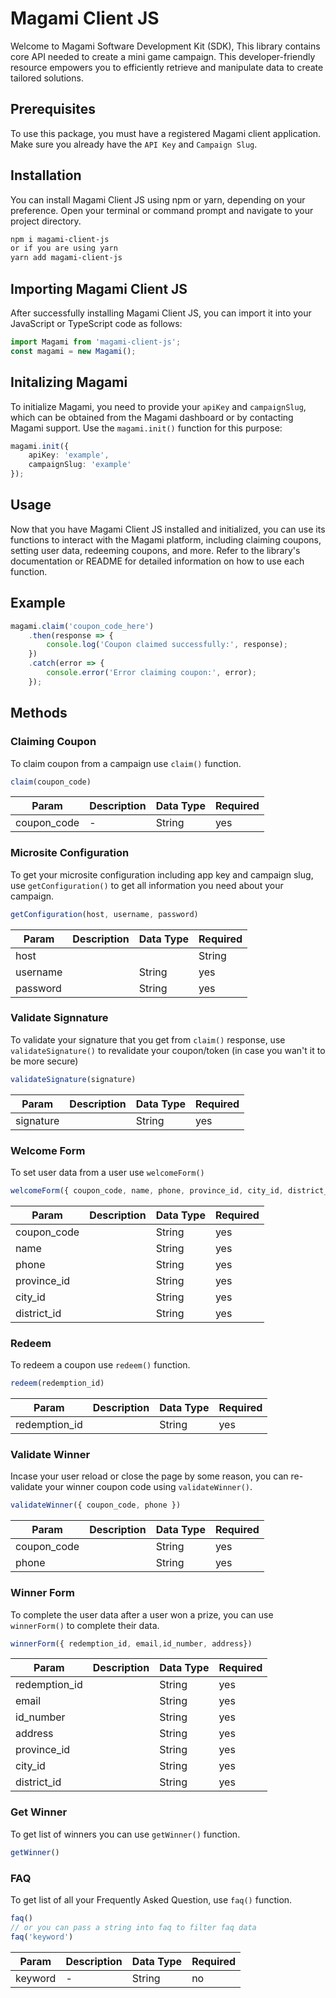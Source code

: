 # Magami Client JS 
Welcome to Magami Software Development Kit (SDK), This library contains core API needed to create a mini game campaign. This developer-friendly resource empowers you to efficiently retrieve and manipulate data to create tailored solutions.
## Prerequisites
To use this package, you must have a registered Magami client application. Make sure you already have the `API Key` and `Campaign Slug`.
## Installation
You can install Magami Client JS using npm or yarn, depending on your preference. Open your terminal or command prompt and navigate to your project directory.

```bash
npm i magami-client-js
or if you are using yarn
yarn add magami-client-js
```
## Importing Magami Client JS
After successfully installing Magami Client JS, you can import it into your JavaScript or TypeScript code as follows:
```ts
import Magami from 'magami-client-js';
const magami = new Magami();
```
## Initalizing Magami 
To initialize Magami, you need to provide your `apiKey` and `campaignSlug`, which can be obtained from the Magami dashboard or by contacting Magami support. Use the `magami.init()` function for this purpose:
```ts
magami.init({
    apiKey: 'example',
    campaignSlug: 'example'
});
```
## Usage
Now that you have Magami Client JS installed and initialized, you can use its functions to interact with the Magami platform, including claiming coupons, setting user data, redeeming coupons, and more. Refer to the library's documentation or README for detailed information on how to use each function.
## Example
```ts
magami.claim('coupon_code_here')
    .then(response => {
        console.log('Coupon claimed successfully:', response);
    })
    .catch(error => {
        console.error('Error claiming coupon:', error);
    });
```
## Methods
### Claiming Coupon
To claim coupon from a campaign use `claim()` function.
```ts
claim(coupon_code)
```
| Param       | Description  | Data Type  | Required  |
|-------------|--------------|------------|-----------|
| coupon_code | -            | String     | yes       |

### Microsite Configuration
To get your microsite configuration including app key and campaign slug, use `getConfiguration()` to get all information you need about your campaign.
```ts
getConfiguration(host, username, password) 
```
| Param        | Description | Data Type | Required |
|--------------|-------------|-----------|----------|
| host|        |             | String    | yes      |
| username     |             | String    | yes      |
| password     |             | String    | yes      |

### Validate Signnature
To validate your signature that you get from `claim()` response, use `validateSignature()` to revalidate your coupon/token (in case you wan't it to be more secure)
```ts
validateSignature(signature) 
```
| Param        | Description | Data Type | Required |
|--------------|-------------|-----------|----------|
| signature    |             | String    | yes      |

### Welcome Form
To set user data from a user use `welcomeForm()`
```ts
welcomeForm({ coupon_code, name, phone, province_id, city_id, district_id })
```
| Param        | Description | Data Type | Required |
|--------------|-------------|-----------|----------|
| coupon_code  |             | String    | yes      |
| name         |             | String    | yes      |
| phone        |             | String    | yes      |
| province_id  |             | String    | yes      |
| city_id      |             | String    | yes      |
| district_id  |             | String    | yes      |

### Redeem
To redeem a coupon use `redeem()` function.
```ts
redeem(redemption_id)
```
| Param        | Description  | Data Type | Required |
|--------------|--------------|-----------|----------|
| redemption_id|              | String    | yes      |

### Validate Winner
Incase your user reload or close the page by some reason, you can re-validate your winner coupon code using `validateWinner()`.
```ts
validateWinner({ coupon_code, phone })
```
| Param       | Description | Data Type | Required |
|-------------|-------------|-----------|----------|
| coupon_code |             | String    | yes      |
| phone       |             | String    | yes      |



### Winner Form
To complete the user data after a user won a prize, you can use `winnerForm()` to complete their data.
```ts
winnerForm({ redemption_id, email,id_number, address})
```
| Param        | Description | Data Type | Required |
|--------------|-------------|-----------|----------|
| redemption_id|             | String    | yes      |
| email        |             | String    | yes      |
| id_number    |             | String    | yes      |
| address      |             | String    | yes      |
| province_id  |             | String    | yes      |
| city_id      |             | String    | yes      |
| district_id  |             | String    | yes      |





### Get Winner
To get list of winners you can use `getWinner()` function.
```ts
getWinner()
```
### FAQ
To get list of all your Frequently Asked Question, use `faq()` function.
```ts
faq()
// or you can pass a string into faq to filter faq data
faq('keyword')
```
| Param   | Description | Data Type | Required |
|---------|-------------|-----------|----------|
| keyword | -           | String    | no       |



